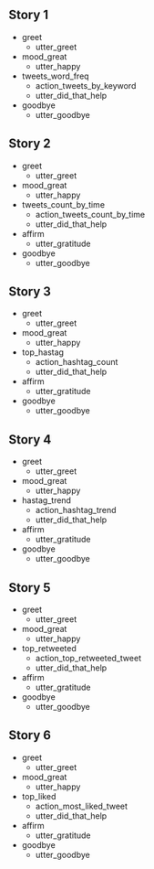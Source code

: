 ## Story 1
* greet
  - utter_greet
* mood_great
  - utter_happy
* tweets_word_freq
  - action_tweets_by_keyword
  - utter_did_that_help
* goodbye
  - utter_goodbye
  
## Story 2
* greet
  - utter_greet
* mood_great
  - utter_happy
* tweets_count_by_time
  - action_tweets_count_by_time
  - utter_did_that_help
* affirm
  - utter_gratitude
* goodbye
  - utter_goodbye


## Story 3
* greet
  - utter_greet
* mood_great
  - utter_happy
* top_hastag
  - action_hashtag_count
  - utter_did_that_help
* affirm
  - utter_gratitude
* goodbye
  - utter_goodbye

## Story 4
* greet
  - utter_greet
* mood_great
  - utter_happy
* hastag_trend
  - action_hashtag_trend
  - utter_did_that_help
* affirm
  - utter_gratitude
* goodbye
  - utter_goodbye

## Story 5
* greet
  - utter_greet
* mood_great
  - utter_happy
* top_retweeted
  - action_top_retweeted_tweet
  - utter_did_that_help
* affirm
  - utter_gratitude
* goodbye
  - utter_goodbye

## Story 6
* greet
  - utter_greet
* mood_great
  - utter_happy
* top_liked
  - action_most_liked_tweet
  - utter_did_that_help
* affirm
  - utter_gratitude
* goodbye
  - utter_goodbye